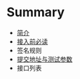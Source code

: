 # Summary

* [简介](README.md)
* [                                                       接入前必读                              ](chapter1.md)
* 签名规则
* [提交地址与测试参数](ti-jiao-di-zhi-yu-ce-shi-can-shu.md)
* 接口列表

